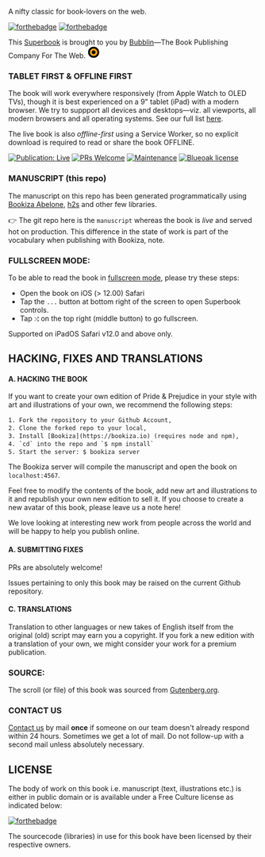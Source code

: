 
A nifty classic for book-lovers on the web. 


[![forthebadge](https://forthebadge.com/images/badges/built-by-hipsters.svg)](https://bubblin.io/about)
[![forthebadge](https://forthebadge.com/images/badges/check-it-out.svg)](https://bubblin.io/cover/we-by-eugene-zamyatin#frontmatter)


This [Superbook](https://bubblin.io/docs/format) is brought to you by [Bubblin](https://bubblin.io/about)—The Book Publishing Company For The Web. [<img src="https://raw.githubusercontent.com/marvindanig/assets/master/bubblin.png" width="24px" title="Bubblin Superbooks">](https://bubblin.io)



### TABLET FIRST & OFFLINE FIRST

The book will work everywhere responsively (from Apple Watch to OLED TVs), though it is best experienced on a 9" tablet (iPad) with a modern browser. We try to suppport all devices and desktops—viz. all viewports, all modern browsers and all operating systems. See our full list [here](https://bubblin.io/support).

The live book is also _offline-first_ using a Service Worker, so no explicit download is required to read or share the book OFFLINE.
 

[![Publication: Live](https://img.shields.io/badge/Superbook-Published-brightgreen.svg)](https://bubblin.io/cover/we-by-eugene-zamyatin#frontmatter)
[![PRs Welcome](https://img.shields.io/badge/PRs-welcome-brightgreen.svg?style=flat-square)](http://makeapullrequest.com)
[![Maintenance](https://img.shields.io/badge/Maintained%3F-yes-green.svg)](https://GitHub.com/Naereen/StrapDown.js/graphs/commit-activity)
[![Blueoak license](https://img.shields.io/badge/Blueoak-Council-blue.svg)](https://bubblin.io/license)


### MANUSCRIPT (this repo)

The manuscript on this repo has been generated programmatically using [Bookiza Abelone](https://bookiza.io), [h2s](https://github.com/bookiza/h2s) and other few libraries. 


:point_right: The git repo here is the `manuscript` whereas the book is _live_ and served hot on production. This difference in the state of work is part of the vocabulary when publishing with Bookiza, note.


### FULLSCREEN MODE:

To be able to read the book in [fullscreen mode](https://bubblin.io/blog/fullscreen-api-ipad), please try these steps:

- Open the book on iOS (> 12.00) Safari
- Tap the `...` button at bottom right of the screen to open Superbook controls.
- Tap `⤮` on the top right (middle button) to go fullscreen.

Supported on iPadOS Safari v12.0 and above only. 

## HACKING, FIXES AND TRANSLATIONS


#### A. HACKING THE BOOK

If you want to create your own edition of Pride & Prejudice in your style with art and illustrations of your own, we recommend the following steps: 

	1. Fork the repository to your Github Account,
	2. Clone the forked repo to your local,
	3. Install [Bookiza](https://bookiza.io) (requires node and npm),
	4. `cd` into the repo and `$ npm install`
	5. Start the server: $ bookiza server

The Bookiza server will compile the manuscript and open the book on `localhost:4567`. 


Feel free to modify the contents of the book, add new art and illustrations to it and republish your own new edition to sell it. If you choose to create a new avatar of this book, please leave us a note here!

We love looking at interesting new work from people across the world and will be happy to help you publish online.


#### A. SUBMITTING FIXES

PRs are absolutely welcome! 

Issues pertaining to only this book may be raised on the current Github repository. 


#### C. TRANSLATIONS

Translation to other languages or new takes of English itself from the original (old) script may earn you a copyright. If you fork a new edition with a translation of your own, we might consider your work for a premium publication.

### SOURCE:

The scroll (or file) of this book was sourced from [Gutenberg.org](http://gutenberg.org).


### CONTACT US

<a href="https://bubblin.io/blog/contact">Contact us</a> by mail **once** if someone on our team doesn't already respond within 24 hours. Sometimes we get a lot of mail. Do not follow-up with a second mail unless absolutely necessary.

## LICENSE

The body of work on this book i.e. manuscript (text, illustrations etc.) is either in public domain or is available under a Free Culture license as indicated below:

[![forthebadge](https://forthebadge.com/images/badges/cc-by.svg)](https://creativecommons.org/licenses/by/4.0/)


The sourcecode (libraries) in use for this book have been licensed by their respective owners. 
